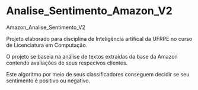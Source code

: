 # Analise_Sentimento_Amazon_V2
Amazon_Analise_Sentimento_V2

Projeto elaborado para disciplina de Inteligência artifical da UFRPE no curso de Licenciatura em Computação.

O projeto se baseia na análise de textos extraídas da base da Amazon contendo avaliações de seus respecivos clientes.

Este algoritmo por meio de seus classificadores conseguem decidir se seu sentimento é positivo ou negativo.
